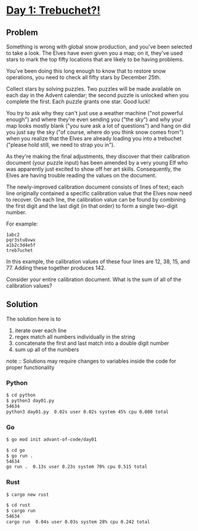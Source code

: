 # [Day 1: Trebuchet?!](https://adventofcode.com/2023/day/1)

## Problem
Something is wrong with global snow production, and you've been selected to take a look. The Elves have even given you a map; on it, they've used stars to mark the top fifty locations that are likely to be having problems.

You've been doing this long enough to know that to restore snow operations, you need to check all fifty stars by December 25th.

Collect stars by solving puzzles. Two puzzles will be made available on each day in the Advent calendar; the second puzzle is unlocked when you complete the first. Each puzzle grants one star. Good luck!

You try to ask why they can't just use a weather machine ("not powerful enough") and where they're even sending you ("the sky") and why your map looks mostly blank ("you sure ask a lot of questions") and hang on did you just say the sky ("of course, where do you think snow comes from") when you realize that the Elves are already loading you into a trebuchet ("please hold still, we need to strap you in").

As they're making the final adjustments, they discover that their calibration document (your puzzle input) has been amended by a very young Elf who was apparently just excited to show off her art skills. Consequently, the Elves are having trouble reading the values on the document.

The newly-improved calibration document consists of lines of text; each line originally contained a specific calibration value that the Elves now need to recover. On each line, the calibration value can be found by combining the first digit and the last digit (in that order) to form a single two-digit number.

For example:
```
1abc2
pqr3stu8vwx
a1b2c3d4e5f
treb7uchet
```
In this example, the calibration values of these four lines are 12, 38, 15, and 77. Adding these together produces 142.

Consider your entire calibration document. What is the sum of all of the calibration values?

## Solution
The solution here is to 
1. iterate over each line
2. regex match all numbers individually in the string
3. concatenate the first and last match into a double digit number
4. sum up all of the numbers

note :: Solutions may require changes to variables inside the code for proper functionality

### Python
```bash
$ cd python
$ python3 day01.py
54634
python3 day01.py  0.02s user 0.02s system 45% cpu 0.080 total
```

### Go
```bash
$ go mod init advant-of-code/day01

$ cd go
$ go run .
54634
go run .  0.13s user 0.23s system 70% cpu 0.515 total
```

### Rust
```bash
$ cargo new rust

$ cd rust
$ cargo run
54634
cargo run  0.04s user 0.03s system 28% cpu 0.242 total
```

